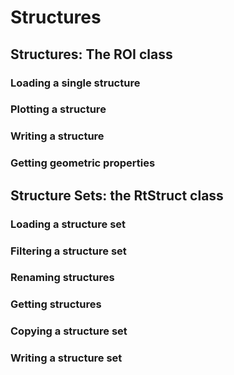 # Structures

## Structures: The ROI class

### Loading a single structure

### Plotting a structure

### Writing a structure

### Getting geometric properties


## Structure Sets: the RtStruct class

### Loading a structure set

### Filtering a structure set

### Renaming structures

### Getting structures

### Copying a structure set

### Writing a structure set
